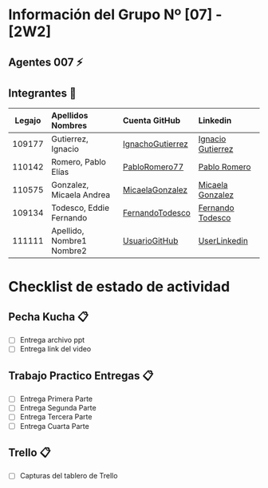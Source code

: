 # Información del Grupo Nº [07] - [2W2]


## Agentes 007 :zap:

## Integrantes :busts_in_silhouette:

| Legajo| Apellidos Nombres  | Cuenta GitHub | Linkedin
| :------: | :-------- | :-------- | :-------- |
| 109177 | Gutierrez, Ignacio |[IgnachoGutierrez](https://github.com/IgnachoGutierrez)|[Ignacio Gutierrez](https://ar.linkedin.com/in/ignacio-gutierrez-3b7031171)|
| 110142 | Romero, Pablo Elías |[PabloRomero77](https://github.com/PabloRomero77)|[Pablo Romero](https://www.linkedin.com/in/pablo-romero-b7949017b)|
| 110575 | Gonzalez, Micaela Andrea |[MicaelaGonzalez](https://github.com/MicaelaGonzalez)|[Micaela Gonzalez](https://www.linkedin.com/in/micaela-andrea-gonzalez-31b137188/)|
| 109134 | Todesco, Eddie Fernando |[FernandoTodesco](https://github.com/FernandoTodesco)|[Fernando Todesco](https://www.linkedin.com/in/fernando-todesco/)|
| 111111 | Apellido, Nombre1 Nombre2 |[UsuarioGitHub](https://github.com/xxxx)|[UserLinkedin](https://ar.linkedin.com/)|


# Checklist de estado de actividad

## Pecha Kucha :clipboard:
- [ ] Entrega archivo ppt
- [ ] Entrega link del video

## Trabajo Practico Entregas :clipboard:
- [ ] Entrega Primera Parte
- [ ] Entrega Segunda Parte
- [ ] Entrega Tercera Parte
- [ ] Entrega Cuarta Parte

## Trello :clipboard:
- [ ] Capturas del tablero de Trello
